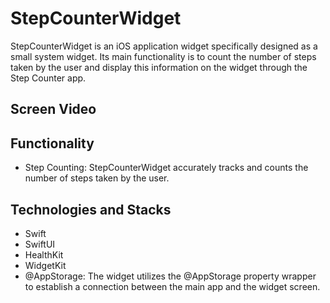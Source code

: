 # StepCounterWidget
StepCounterWidget is an iOS application widget specifically designed as a small system widget. Its main functionality is to count the number of steps taken by the user and display this information on the widget through the Step Counter app.

## Screen Video


## Functionality
- Step Counting: StepCounterWidget accurately tracks and counts the number of steps taken by the user.

## Technologies and Stacks

- Swift
- SwiftUI
- HealthKit
- WidgetKit
- @AppStorage: The widget utilizes the @AppStorage property wrapper to establish a connection between the main app and the widget screen.

